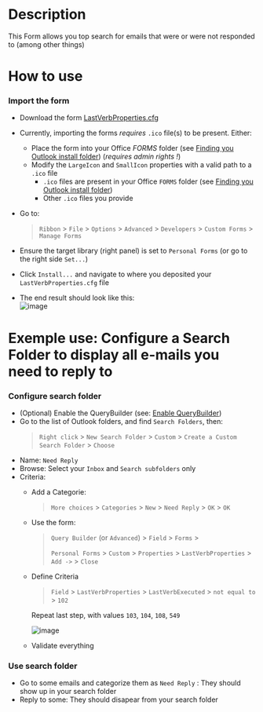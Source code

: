 # Description

This Form allows you top search for emails that were or were not responded to (among other things)

# How to use
### Import the form
* Download the form [LastVerbProperties.cfg](../../../raw/main/forms/LastVerbProperties/LastVerbProperties.cfg)
* Currently, importing the forms _requires_ `.ico` file(s) to be present. Either:
  * Place the form into your Office _FORMS_ folder (see [Finding you Outlook install folder]()) (_requires admin rights !_)
  * Modify the `LargeIcon` and `SmallIcon` properties with a valid path to a `.ico` file
    * `.ico` files are present in your Office `FORMS` folder (see [Finding you Outlook install folder]())
    * Other `.ico` files you provide
* Go to:
  > `Ribbon` > `File` > `Options` > `Advanced` > `Developers` > `Custom Forms` > `Manage Forms`

* Ensure the target library (right panel) is set to `Personal Forms` (or go to the right side `Set...`)
* Click `Install...` and navigate to where you deposited your `LastVerbProperties.cfg` file
* The end result should look like this:      
  ![image](https://user-images.githubusercontent.com/23620704/115908580-a532f180-a46a-11eb-8340-94d4cbbe9307.png)
  

# Exemple use: Configure a Search Folder to display all e-mails you need to reply to
### Configure search folder
* (Optional) Enable the QueryBuilder (see: [Enable QueryBuilder](../settings/README.md#enables-query-builder-in-outlook))
* Go to the list of Outlook folders, and find `Search Folders`, then:
  > `Right click` > `New Search Folder` > `Custom` > `Create a Custom Search Folder` > `Choose`
* Name: `Need Reply`
* Browse: Select your `Inbox` and `Search subfolders` only
* Criteria:
  * Add a Categorie:
    > `More choices` > `Categories` > `New` > `Need Reply` > `OK` > `OK`
  * Use the form:
    > `Query Builder` (or `Advanced`) > `Field` > `Forms` > 
    > 
    > `Personal Forms` > `Custom` > `Properties` > `LastVerbProperties` > `Add ->` > `Close`
  * Define Criteria
    > `Field` > `LastVerbProperties` > `LastVerbExecuted` > `not equal to` > `102`
    
    Repeat last step, with values `103`, `104`, `108`, `549`
    
    ![image](https://user-images.githubusercontent.com/23620704/115911730-b978ed80-a46e-11eb-8b91-f82155b87344.png)
    
  * Validate everything
### Use search folder
* Go to some emails and categorize them as `Need Reply` : They should show up in your search folder
* Reply to some: They should disapear from your search folder
